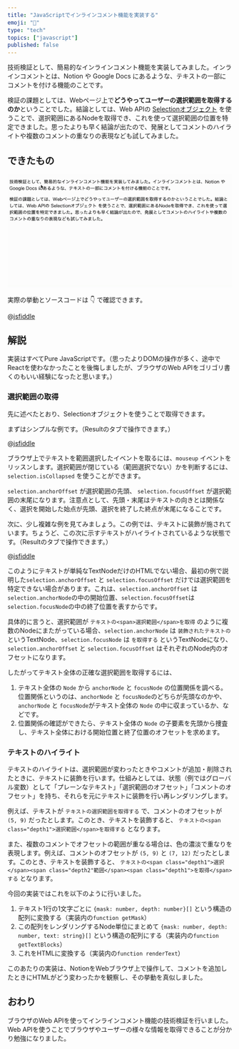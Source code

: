 ```yaml
---
title: "JavaScriptでインラインコメント機能を実装する"
emoji: "🦔"
type: "tech"
topics: ["javascript"]
published: false
---
```


技術検証として、簡易的なインラインコメント機能を実装してみました。インラインコメントとは、Notion や Google Docs にあるような、テキストの一部にコメントを付ける機能のことです。

検証の課題としては、Webページ上で**どうやってユーザーの選択範囲を取得するのか**ということでした。結論としては、Web APIの [Selectionオブジェクト](https://developer.mozilla.org/ja/docs/Web/API/Selection) を使うことで、選択範囲にあるNodeを取得でき、これを使って選択範囲の位置を特定できました。思ったよりも早く結論が出たので、発展としてコメントのハイライトや複数のコメントの重なりの表現なども試してみました。

## できたもの

![](/images/articles/inline-comment-js/demo.gif)

実際の挙動とソースコードは 👇 で確認できます。

@[jsfiddle](https://jsfiddle.net/bisque/a51fud6m/781/)

## 解説

実装はすべてPure JavaScriptです。（思ったよりDOMの操作が多く、途中でReactを使わなかったことを後悔しましたが、ブラウザのWeb APIをゴリゴリ書くのもいい経験になったと思います。）

### 選択範囲の取得

先に述べたとおり、Selectionオブジェクトを使うことで取得できます。

まずはシンプルな例です。（Resultのタブで操作できます。）

@[jsfiddle](https://jsfiddle.net/bisque/46j0prne/17/)

ブラウザ上でテキストを範囲選択したイベントを取るには、`mouseup` イベントをリッスンします。選択範囲が閉じている（範囲選択でない）かを判断するには、`selection.isCollapsed` を使うことができます。

`selection.anchorOffset` が選択範囲の先頭、 `selection.focusOffset` が選択範囲の末尾になります。注意点として、先頭・末尾はテキストの向きとは関係なく、選択を開始した始点が先頭、選択を終了した終点が末尾になることです。

次に、少し複雑な例を見てみましょう。この例では、テキストに装飾が施されています。ちょうど、この次に示すテキストがハイライトされているような状態です。（Resultのタブで操作できます。）

@[jsfiddle](https://jsfiddle.net/bisque/k1ws4ucm/12/)

このようにテキストが単純なTextNodeだけのHTMLでない場合、最初の例で説明した`selection.anchorOffset` と `selection.focusOffset` だけでは選択範囲を特定できない場合があります。これは、`selection.anchorOffset` は`selection.anchorNode`の中の開始位置、`selection.focusOffset`は`selection.focusNode`の中の終了位置を表すからです。

具体的に言うと、選択範囲が `テキストの<span>選択範囲</span>を取得` のように複数のNodeにまたがっている場合、`selection.anchorNode` は `装飾されたテキストの` というTextNode、`selection.focusNode` は `を取得する` というTextNodeになり、`selection.anchorOffset` と `selection.focusOffset` はそれぞれのNode内のオフセットになります。

したがってテキスト全体の正確な選択範囲を取得するには、

1. テキスト全体の `Node` から `anchorNode` と `focusNode` の位置関係を調べる。位置関係というのは、`anchorNode` と `focusNode`のどちらが先頭なのかや、`anchorNode` と `focusNode`がテキスト全体の `Node` の中に収まっているか、などです。
2. 位置関係の確認ができたら、テキスト全体の `Node` の子要素を先頭から捜査し、テキスト全体における開始位置と終了位置のオフセットを求めます。

### テキストのハイライト

テキストのハイライトは、選択範囲が変わったときやコメントが追加・削除されたときに、テキストに装飾を行います。仕組みとしては、状態（例ではグローバル変数）として「プレーンなテキスト」「選択範囲のオフセット」「コメントのオフセット」を持ち、それらを元にテキストに装飾を行い再レンダリングします。

例えば、テキストが `テキストの選択範囲を取得する` で、コメントのオフセットが `(5, 9)` だったとします。このとき、テキストを装飾すると、 `テキストの<span class="depth1">選択範囲</span>を取得する` となります。

また、複数のコメントでオフセットの範囲が重なる場合は、色の濃淡で重なりを表現します。例えば、コメントのオフセットが `(5, 9)` と `(7, 12)` だったとします。このとき、テキストを装飾すると、 `テキストの<span class="depth1">選択</span><span class="depth2"範囲</span><span class="depth1">を取得</span>する` となります。

今回の実装ではこれを以下のように行いました。

1. テキスト1行の1文字ごとに `{mask: number, depth: number}[]` という構造の配列に変換する（実装内の`function getMask`）
2. この配列をレンダリングするNode単位にまとめて `{mask: number, depth: number, text: string}[]` という構造の配列にする（実装内の`function getTextBlocks`）
3. これをHTMLに変換する（実装内の`function renderText`）

このあたりの実装は、NotionをWebブラウザ上で操作して、コメントを追加したときにHTMLがどう変わったかを観察し、その挙動を真似しました。

## おわり

ブラウザのWeb APIを使ってインラインコメント機能の技術検証を行いました。Web APIを使うことでブラウザやユーザーの様々な情報を取得できることが分かり勉強になりました。
